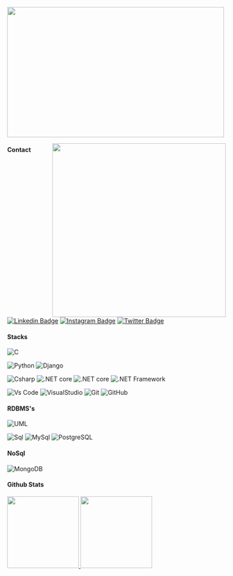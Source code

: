 <p>          
 <img align="reiht" src="https://user-images.githubusercontent.com/109990443/223163499-7d21c6b9-ec47-4902-90da-beab1c42988b.gif" height="300" width="500px">
<p>
 
<p>  
<img align="right" src="https://user-images.githubusercontent.com/109990443/223159820-e2768e36-87a8-4ff1-96a0-ce92f897192f.gif" width="400px">
<p>
 
 #### Contact

[![Linkedin Badge](https://img.shields.io/badge/-LinkedIn-0e76a8?style=flat-square&logo=Linkedin&logoColor=white)](https://www.linkedin.com/in/priscila-leite-185091244/)
[![Instagram Badge](https://img.shields.io/badge/-Instagram-e4405f?style=flat-square&logo=Instagram&logoColor=white)](https://www.instagram.com/prix_leite/)
[![Twitter Badge](https://img.shields.io/badge/-Twitter-00acee?style=flat-square&logo=Twitter&logoColor=white)]()


#### Stacks
<p>
 <img alt="C" src= "https://img.shields.io/badge/C-00599C?style=for-the-badge&logo=c&logoColor=white" />
<p> 
 
<p>  
  <img alt="Python" src="https://img.shields.io/badge/Python-3776AB?style=for-the-badge&logo=python&logoColor=white"/>
  <img alt="Django" src="https://img.shields.io/badge/Django-092E20?style=for-the-badge&logo=django&logoColor=white"/>
<p>
 
<p>
  <img alt="Csharp" src="https://img.shields.io/badge/C%23-239120?style=for-the-badge&logo=c-sharp&logoColor=white"/> 
  <img alt=".NET core" src="https://img.shields.io/badge/.NET-5C2D91?style=for-the-badge&logo=.net&logoColor=white"/> 
  <img alt=".NET core" src="https://img.shields.io/badge/.net-core-5C2D91?style=for-the-badge&logo=.netcore&logoColor=white"/> 
  <img alt=".NET Framework" src="https://img.shields.io/badge/.net-framework-5C2D91?style=for-the-badge&logo=.netframework&logoColor=white"/>  
 
<p>
                                                                                                                                
<p> 
 <img alt="Vs Code" src="https://img.shields.io/badge/VsCode-316192?style=for-the-badge&logo=vscode&logoColor=white" />                             
 <img alt="VisualStudio" src="https://img.shields.io/badge/VisualStudio-5C2D91?style=for-the-badge&logo=visualstudio&logoColor=white"/>  
 <img alt="Git" src="https://img.shields.io/badge/Git-E34F26?style=for-the-badge&logo=git&logoColor=white" />                                                            <img alt="GitHub" src="https://img.shields.io/badge/GitHub-100000?style=for-the-badge&logo=github&logoColor=white"/>  
<p>                                                                                                                   
                

 
 
#### RDBMS's
<p>
 <img alt="UML" src="https://img.shields.io/badge/uml-563D7C?style=for-the-badge&logo=uml&logoColor=white"/> 
<p>
<p>
  <img alt="Sql" src="https://img.shields.io/badge/sql-563D7C?style=for-the-badge&logo=sql&logoColor=white"/>
  <img alt="MySql" src="https://img.shields.io/badge/MySql-563D7C?style=for-the-badge&logo=MySql&logoColor=white"/>
  <img alt="PostgreSQL" src="https://img.shields.io/badge/PostgreSQL-316192?style=for-the-badge&logo=postgresql&logoColor=white"/>   
<p>
 
#### NoSql
<p>
<img alt="MongoDB" src="https://img.shields.io/badge/MongoDB-563D7C?style=for-the-badge&logo=MongoDB&logoColor=white"/> 
<p>

 
 #### Github Stats
 <a href="#">
  <img src="https://github-readme-stats.vercel.app/api?username=pricileite&show_icons=true&count_private=true&theme=radical" height="165">
  <img src="https://github-readme-stats.vercel.app/api/top-langs/?username=pricileite&layout=compact&theme=radical&hide=css" height = "165">
</a>
  


 
 
